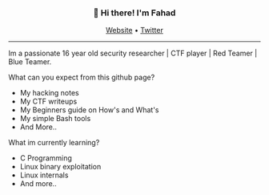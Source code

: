 
<h3 align="center">👋 Hi there! I'm Fahad</h3>
<p align="center">
  <a href="![image](https://user-images.githubusercontent.com/74481173/172303086-29bc28da-7433-47d4-a0a6-3e50116458fd.png)">Website</a> •
  <a href="![image](https://user-images.githubusercontent.com/74481173/172303098-c7231850-30f2-497d-ae2f-deb796010012.png)">Twitter</a>
</p>

---
Im a passionate 16 year old security researcher | CTF player | Red Teamer | Blue Teamer.

What can you expect from this github page?
- My hacking notes
- My CTF writeups
- My Beginners guide on How's and What's
- My simple Bash tools
- And More..

What im currently learning?
- C Programming
- Linux binary exploitation
- Linux internals 
- And more..


